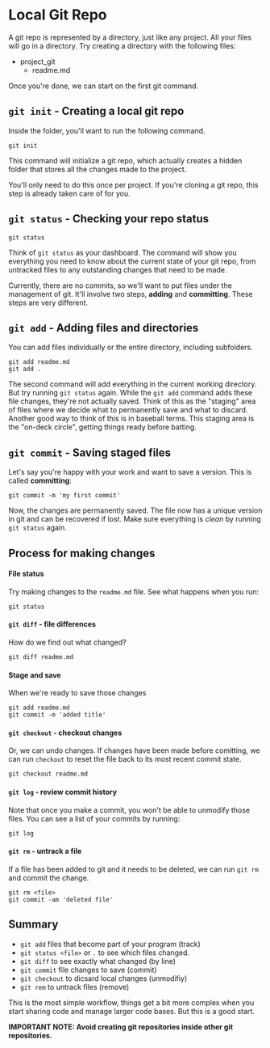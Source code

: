 # Local Git Repo

A git repo is represented by a directory, just like any project. All your files will go in a directory. Try creating a directory with the following files:

- project_git
  - readme.md

Once you're done, we can start on the first git command.

## `git init` - Creating a local git repo

Inside the folder, you'll want to run the following command.

```
git init
```

This command will initialize a git repo, which actually creates a hidden folder that stores all the changes made to the project.

You'll only need to do this once per project. If you're cloning a git repo, this step is already taken care of for you.

## `git status` - Checking your repo status

```
git status
```

Think of `git status` as your dashboard. The command will show you everything you need to know about the current state of your git repo, from untracked files to any outstanding changes that need to be made.

Currently, there are no commits, so we'll want to put files under the management of git. It'll involve two steps, **adding** and **committing**. These steps are very different.

## `git add` - Adding files and directories

You can add files individually or the entire directory, including subfolders.

```
git add readme.md
git add .
```

The second command will add everything in the current working directory. But try running `git status` again. While the `git add` command adds these file changes, they're not actually saved. Think of this as the "staging" area of files where we decide what to permanently save and what to discard. Another good way to think of this is in baseball terms. This staging area is the "on-deck circle", getting things ready before batting.

## `git commit` - Saving staged files

Let's say you're happy with your work and want to save a version. This is called **committing**:

```
git commit -m 'my first commit'
```

Now, the changes are permanently saved. The file now has a unique version in git and can be recovered if lost. Make sure everything is *clean* by running `git status` again.

## Process for making changes

#### File status

Try making changes to the `readme.md` file. See what happens when you run:

```
git status
```

#### `git diff` - file differences

How do we find out what changed?

```
git diff readme.md
```

#### Stage and save

When we're ready to save those changes

```
git add readme.md
git commit -m 'added title'
```

#### `git checkout` - checkout changes

Or, we can undo changes. If changes have been made before comitting, we can run `checkout` to reset the file back to its most recent commit state.

```
git checkout readme.md
```

#### `git log` - review commit history

Note that once you make a commit, you won't be able to unmodify those files. You can see a list of your commits by running:

```
git log
```

#### `git rm` - untrack a file

If a file has been added to git and it needs to be deleted, we can run `git rm` and commit the change.

```
git rm <file>
git commit -am 'deleted file'
```

## Summary

* `git add` files that become part of your program (track)
* `git status <file>` or `.` to see which files changed.
* `git diff` to see exactly what changed (by line)
* `git commit` file changes to save (commit)
* `git checkout` to dicsard local changes (unmodifiy)
* `git rem` to untrack files (remove)

This is the most simple workflow, things get a bit more complex when you start sharing code and manage larger code bases. But this is a good start.

**IMPORTANT NOTE: Avoid creating git repositories inside other git repositories.**

